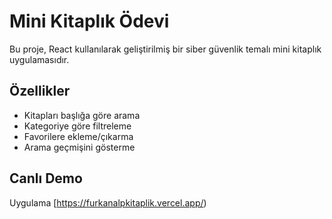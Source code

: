 # Mini Kitaplık Ödevi

Bu proje, React kullanılarak geliştirilmiş bir siber güvenlik temalı mini kitaplık uygulamasıdır.

## Özellikler
- Kitapları başlığa göre arama
- Kategoriye göre filtreleme
- Favorilere ekleme/çıkarma
- Arama geçmişini gösterme

## Canlı Demo

Uygulama [https://furkanalpkitaplik.vercel.app/)
